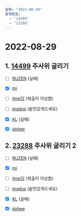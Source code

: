 ```yaml
---
날짜: "2022-08-29"
문제번호: 
  - "14499"
  - "23288"
---
```


# 2022-08-29

## 1. [14499](https://www.acmicpc.net/problem/14499) 주사위 굴리기

- [ ] [RUZEN](./14499_RUZEN.md)  (실패)
- [X] [mj](./14499_mj.md)
- [ ] [lime12](./14499_lime12.md) (제출이 이상함)
- [ ] [erados](./14499_erados.md) (술맛있게드세요)
- [X] [KL](./14499_KL.md) (실패)
- [X] [dohee](./14499_dohee.md)


## 2. [23288](https://www.acmicpc.net/problem/23288) 주사위 굴리기 2

- [ ] [RUZEN](./23288_RUZEN.md) (실패)
- [X] [mj](./23288_mj.md)
- [ ] [lime12](./23288_lime12.md) (제출이 이상함)
- [ ] [erados](./23288_erados.md) (술맛있게드세요)
- [X] [KL](./23288_KL.md) (실패)
- [X] [dohee](./23288_dohee.md)

